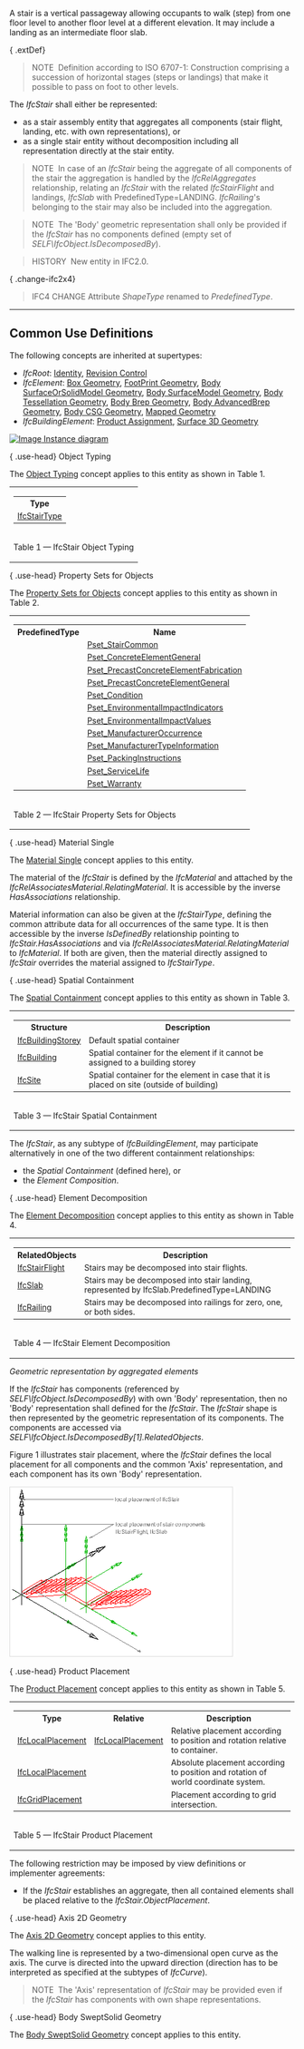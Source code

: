 ﻿A stair is a vertical passageway allowing occupants to walk (step) from one floor level to another floor level at a different elevation. It may include a landing as an intermediate floor slab.

{ .extDef}
> NOTE&nbsp; Definition according to ISO 6707-1: Construction comprising a succession of horizontal stages (steps or landings) that make it possible to pass on foot to other levels.

The _IfcStair_ shall either be represented:

* as a stair assembly entity that aggregates all components (stair flight, landing, etc. with own representations), or
* as a single stair entity without decomposition including all representation directly at the stair entity.

> NOTE&nbsp; In case of an _IfcStair_ being the aggregate of all components of the stair the aggregation is handled by the _IfcRelAggregates_ relationship, relating an _IfcStair_ with the related _IfcStairFlight_ and landings, _IfcSlab_ with PredefinedType=LANDING. _IfcRailing_'s belonging to the stair may also be included into the aggregation.

> NOTE&nbsp; The 'Body' geometric representation shall only be provided if the _IfcStair_ has no components defined (empty set of _SELF\IfcObject.IsDecomposedBy_).

> HISTORY&nbsp; New entity in IFC2.0.

{ .change-ifc2x4}
> IFC4 CHANGE Attribute _ShapeType_ renamed to _PredefinedType_.

___
## Common Use Definitions
The following concepts are inherited at supertypes:

* _IfcRoot_: [Identity](../../templates/identity.htm), [Revision Control](../../templates/revision-control.htm)
* _IfcElement_: [Box Geometry](../../templates/box-geometry.htm), [FootPrint Geometry](../../templates/footprint-geometry.htm), [Body SurfaceOrSolidModel Geometry](../../templates/body-surfaceorsolidmodel-geometry.htm), [Body SurfaceModel Geometry](../../templates/body-surfacemodel-geometry.htm), [Body Tessellation Geometry](../../templates/body-tessellation-geometry.htm), [Body Brep Geometry](../../templates/body-brep-geometry.htm), [Body AdvancedBrep Geometry](../../templates/body-advancedbrep-geometry.htm), [Body CSG Geometry](../../templates/body-csg-geometry.htm), [Mapped Geometry](../../templates/mapped-geometry.htm)
* _IfcBuildingElement_: [Product Assignment](../../templates/product-assignment.htm), [Surface 3D Geometry](../../templates/surface-3d-geometry.htm)

[![Image](../../../img/diagram.png)&nbsp;Instance diagram](../../../annex/annex-d/common-use-definitions/ifcstair.htm)

{ .use-head}
Object Typing

The [Object Typing](../../templates/object-typing.htm) concept applies to this entity as shown in Table 1.

<table>
<tr><td>
<table class="gridtable">
<tr><th><b>Type</b></th></tr>
<tr><td><a href="../../ifcsharedbldgelements/lexical/ifcstairtype.htm">IfcStairType</a></td></tr>
</table>
</td></tr>
<tr><td><p class="table">Table 1 &mdash; IfcStair Object Typing</p></td></tr></table>

  
  
{ .use-head}
Property Sets for Objects

The [Property Sets for Objects](../../templates/property-sets-for-objects.htm) concept applies to this entity as shown in Table 2.

<table>
<tr><td>
<table class="gridtable">
<tr><th><b>PredefinedType</b></th><th><b>Name</b></th></tr>
<tr><td>&nbsp;</td><td><a href="../../psd/ifcsharedbldgelements/Pset_StairCommon.xml">Pset_StairCommon</a></td></tr>
<tr><td>&nbsp;</td><td><a href="../../psd/ifcstructuralelementsdomain/Pset_ConcreteElementGeneral.xml">Pset_ConcreteElementGeneral</a></td></tr>
<tr><td>&nbsp;</td><td><a href="../../psd/ifcstructuralelementsdomain/Pset_PrecastConcreteElementFabrication.xml">Pset_PrecastConcreteElementFabrication</a></td></tr>
<tr><td>&nbsp;</td><td><a href="../../psd/ifcstructuralelementsdomain/Pset_PrecastConcreteElementGeneral.xml">Pset_PrecastConcreteElementGeneral</a></td></tr>
<tr><td>&nbsp;</td><td><a href="../../psd/ifcsharedfacilitieselements/Pset_Condition.xml">Pset_Condition</a></td></tr>
<tr><td>&nbsp;</td><td><a href="../../psd/ifcproductextension/Pset_EnvironmentalImpactIndicators.xml">Pset_EnvironmentalImpactIndicators</a></td></tr>
<tr><td>&nbsp;</td><td><a href="../../psd/ifcproductextension/Pset_EnvironmentalImpactValues.xml">Pset_EnvironmentalImpactValues</a></td></tr>
<tr><td>&nbsp;</td><td><a href="../../psd/ifcsharedfacilitieselements/Pset_ManufacturerOccurrence.xml">Pset_ManufacturerOccurrence</a></td></tr>
<tr><td>&nbsp;</td><td><a href="../../psd/ifcsharedfacilitieselements/Pset_ManufacturerTypeInformation.xml">Pset_ManufacturerTypeInformation</a></td></tr>
<tr><td>&nbsp;</td><td><a href="../../psd/ifcsharedmgmtelements/Pset_PackingInstructions.xml">Pset_PackingInstructions</a></td></tr>
<tr><td>&nbsp;</td><td><a href="../../psd/ifcsharedfacilitieselements/Pset_ServiceLife.xml">Pset_ServiceLife</a></td></tr>
<tr><td>&nbsp;</td><td><a href="../../psd/ifcsharedfacilitieselements/Pset_Warranty.xml">Pset_Warranty</a></td></tr>
</table>
</td></tr>
<tr><td><p class="table">Table 2 &mdash; IfcStair Property Sets for Objects</p></td></tr></table>

  
  
{ .use-head}
Material Single

The [Material Single](../../templates/material-single.htm) concept applies to this entity.

The material of the _IfcStair_ is defined by the _IfcMaterial_ and attached by the _IfcRelAssociatesMaterial_._RelatingMaterial_. It is accessible by the inverse _HasAssociations_ relationship.

Material information can also be given at the _IfcStairType_, defining the common attribute data for all occurrences of the same type. It is then accessible by the inverse _IsDefinedBy_ relationship pointing to _IfcStair.HasAssociations_ and via _IfcRelAssociatesMaterial.RelatingMaterial_ to _IfcMaterial_. If both are given, then the material directly assigned to _IfcStair_ overrides the material assigned to _IfcStairType_.

  
  
{ .use-head}
Spatial Containment

The [Spatial Containment](../../templates/spatial-containment.htm) concept applies to this entity as shown in Table 3.

<table>
<tr><td>
<table class="gridtable">
<tr><th><b>Structure</b></th><th><b>Description</b></th></tr>
<tr><td><a href="../../ifcproductextension/lexical/ifcbuildingstorey.htm">IfcBuildingStorey</a></td><td>Default spatial container</td></tr>
<tr><td><a href="../../ifcproductextension/lexical/ifcbuilding.htm">IfcBuilding</a></td><td>Spatial container for the element if it cannot be assigned to a building storey</td></tr>
<tr><td><a href="../../ifcproductextension/lexical/ifcsite.htm">IfcSite</a></td><td>Spatial container for the element in case that it is placed on site (outside of building)</td></tr>
</table>
</td></tr>
<tr><td><p class="table">Table 3 &mdash; IfcStair Spatial Containment</p></td></tr></table>

The _IfcStair_, as any subtype of _IfcBuildingElement_, may participate alternatively in one of the two different containment relationships:

* the _Spatial Containment_ (defined here), or
* the _Element Composition_.

  
  
{ .use-head}
Element Decomposition

The [Element Decomposition](../../templates/element-decomposition.htm) concept applies to this entity as shown in Table 4.

<table>
<tr><td>
<table class="gridtable">
<tr><th><b>RelatedObjects</b></th><th><b>Description</b></th></tr>
<tr><td><a href="../../ifcsharedbldgelements/lexical/ifcstairflight.htm">IfcStairFlight</a></td><td>Stairs may be decomposed into stair flights.</td></tr>
<tr><td><a href="../../ifcsharedbldgelements/lexical/ifcslab.htm">IfcSlab</a></td><td>Stairs may be decomposed into stair landing, represented by IfcSlab.PredefinedType=LANDING</td></tr>
<tr><td><a href="../../ifcsharedbldgelements/lexical/ifcrailing.htm">IfcRailing</a></td><td>Stairs may be decomposed into railings for zero, one, or both sides.</td></tr>
</table>
</td></tr>
<tr><td><p class="table">Table 4 &mdash; IfcStair Element Decomposition</p></td></tr></table>

_Geometric representation by aggregated elements_

If the _IfcStair_ has components (referenced by _SELF\IfcObject.IsDecomposedBy_) with own 'Body' representation, then no 'Body' representation shall defined for the _IfcStair_. The _IfcStair_ shape is then represented by the geometric representation of its components. The components are accessed via _SELF\IfcObject.IsDecomposedBy[1].RelatedObjects_.

Figure 1 illustrates stair placement, where the _IfcStair_ defines the local placement for all components and the common 'Axis' representation, and each component has its own 'Body' representation.

!["stair"](../../../../../../figures/ifcstair-layout1.png "Figure 1 &mdash; Stair placement")

  
  
{ .use-head}
Product Placement

The [Product Placement](../../templates/product-placement.htm) concept applies to this entity as shown in Table 5.

<table>
<tr><td>
<table class="gridtable">
<tr><th><b>Type</b></th><th><b>Relative</b></th><th><b>Description</b></th></tr>
<tr><td><a href="../../ifcgeometricconstraintresource/lexical/ifclocalplacement.htm">IfcLocalPlacement</a></td><td><a href="../../ifcgeometricconstraintresource/lexical/ifclocalplacement.htm">IfcLocalPlacement</a></td><td>Relative placement according to position and rotation relative to container.</td></tr>
<tr><td><a href="../../ifcgeometricconstraintresource/lexical/ifclocalplacement.htm">IfcLocalPlacement</a></td><td>&nbsp;</td><td>Absolute placement according to position and rotation of world coordinate system.</td></tr>
<tr><td><a href="../../ifcgeometricconstraintresource/lexical/ifcgridplacement.htm">IfcGridPlacement</a></td><td>&nbsp;</td><td>Placement according to grid intersection.</td></tr>
</table>
</td></tr>
<tr><td><p class="table">Table 5 &mdash; IfcStair Product Placement</p></td></tr></table>

The following restriction may be imposed by view definitions or implementer agreements:

* If the _IfcStair_ establishes an aggregate, then all contained elements shall be placed relative to the _IfcStair.ObjectPlacement_.

  
  
{ .use-head}
Axis 2D Geometry

The [Axis 2D Geometry](../../templates/axis-2d-geometry.htm) concept applies to this entity.

The walking line is represented by a two-dimensional open curve as the axis. The curve is directed into the upward direction (direction has to be interpreted as specified at the subtypes of _IfcCurve_).

> NOTE&nbsp; The 'Axis' representation of _IfcStair_ may be provided even if the _IfcStair_ has components with own shape representations.

  
  
{ .use-head}
Body SweptSolid Geometry

The [Body SweptSolid Geometry](../../templates/body-sweptsolid-geometry.htm) concept applies to this entity.
